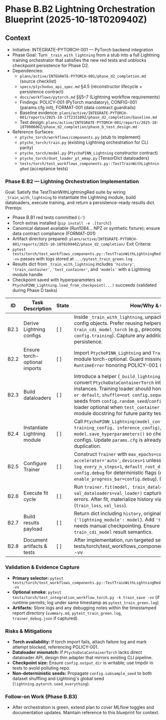 # Phase B.B2 Lightning Orchestration Blueprint (2025-10-18T020940Z)

## Context
- Initiative: INTEGRATE-PYTORCH-001 — PyTorch backend integration
- Phase Goal: Turn `_train_with_lightning` from a stub into a full Lightning training orchestrator that satisfies the new red tests and unblocks checkpoint persistence for Phase D2.
- Dependencies:
  - `plans/active/INTEGRATE-PYTORCH-001/phase_d2_completion.md` (source checklist)
  - `specs/ptychodus_api_spec.md` §4.5 (reconstructor lifecycle + persistence contract)
  - `docs/workflows/pytorch.md` §§5–7 (Lightning workflow requirements)
  - Findings: POLICY-001 (PyTorch mandatory), CONFIG-001 (params.cfg init), FORMAT-001 (data contract guardrails)
  - Baseline evidence: `plans/active/INTEGRATE-PYTORCH-001/reports/2025-10-17T233109Z/phase_d2_completion/baseline.md`
  - Test design: `plans/active/INTEGRATE-PYTORCH-001/reports/2025-10-18T000606Z/phase_d2_completion/phase_b_test_design.md`
- Reference Surfaces:
  - `ptycho_torch/workflows/components.py` (stub to implement)
  - `ptycho_torch/train.py` (existing Lightning orchestration for CLI parity)
  - `ptycho_torch/model.py` (`PtychoPINN_Lightning` constructor contract)
  - `ptycho_torch/dset_loader_pt_mmap.py` (TensorDict dataloaders)
  - `tests/torch/test_workflows_components.py::TestTrainWithLightningRed` (acceptance tests)

### Phase B.B2 — Lightning Orchestration Implementation
Goal: Satisfy the TestTrainWithLightningRed suite by wiring `_train_with_lightning` to instantiate the Lightning module, build dataloaders, execute training, and return a persistence-ready results dict.
Prereqs: 
- Phase B.B1 red tests committed (✅)
- Torch extras installed (`pip install -e .[torch]`)
- Canonical dataset available (Run1084... NPZ or synthetic fixture); ensure data contract compliance (FORMAT-001)
- Artifact directory prepared: `plans/active/INTEGRATE-PYTORCH-001/reports/2025-10-18T020940Z/phase_d2_completion/`
Exit Criteria:
- `pytest tests/torch/test_workflows_components.py::TestTrainWithLightningRed -vv` passes with logs stored at `.../pytest_train_green.log`
- Results dict from `_train_with_lightning` includes `'history'`, `'train_container'`, `'test_container'`, and `'models'` with a Lightning module handle
- Checkpoint saved with hyperparameters so `PtychoPINN_Lightning.load_from_checkpoint(...)` succeeds (validated during Phase D tasks)

| ID | Task Description | State | How/Why & Guidance |
| --- | --- | --- | --- |
| B2.1 | Derive Lightning configs | [ ] | Inside `_train_with_lightning`, unpack `config` into the four Lightning config objects. Prefer reusing helpers already used by `train_cdi_model_torch` (e.g., precomputed `config.model`, `config.training`). Capture any additional inference config needed for persistence. |
| B2.2 | Ensure torch-optional imports | [ ] | Import `PtychoPINN_Lightning` and `Trainer` inside the function to keep module torch-optional. Guard missing torch with informative `RuntimeError` honoring POLICY-001 (reuse pattern from `train.py`). |
| B2.3 | Build dataloaders | [ ] | Introduce a helper (`_build_lightning_dataloaders`) if needed to convert `PtychoDataContainerTorch` into `TensorDictDataLoader` instances. Training loader should honor `batch_size=config.batch_size or default`, `shuffle=not config.sequential_sampling`, deterministic seeds from `config.random_seed`/`config.subsample_seed`. Validation loader optional when `test_container` exists. Document helper in module docstring for future parity tests. |
| B2.4 | Instantiate Lightning module | [ ] | Call `PtychoPINN_Lightning(model_config, data_config, training_config, inference_config)`, then `model.save_hyperparameters()` so checkpoint serialization captures configs. Update `params.cfg` is already handled by caller; no duplication. |
| B2.5 | Configure Trainer | [ ] | Construct `Trainer` with `max_epochs=config.nepochs`, `accelerator='auto'`, `devices=1` unless `config.device` is provided, `log_every_n_steps=1`, `default_root_dir=config.output_dir`. Respect `config.debug` for deterministic flags (e.g., set `enable_progress_bar=config.debug`). Defer MLflow toggles to B3. |
| B2.6 | Execute fit cycle | [ ] | Run `trainer.fit(model, train_dataloaders=train_loader, val_dataloaders=val_loader)` capturing exceptions to raise actionable errors. After fit, materialize history via `trainer.callback_metrics` (`train_loss`, `val_loss`). |
| B2.7 | Build results payload | [ ] | Return dict including `history`, original containers, and `'models': {'lightning_module': model}`. Add `'trainer'` handle if downstream needs manual checkpointing. Ensure structure mirrors TensorFlow `train_cdi_model` result semantics. |
| B2.8 | Document artifacts & tests | [ ] | After implementation, run targeted selector `pytest tests/torch/test_workflows_components.py::TestTrainWithLightningRed -vv | tee plans/active/INTEGRATE-PYTORCH-001/reports/2025-10-18T020940Z/phase_d2_completion/pytest_train_green.log`. Update docs/fix_plan Attempts and plan checklist B2 with artifact references. |

### Validation & Evidence Capture
- **Primary selector:** `pytest tests/torch/test_workflows_components.py::TestTrainWithLightningRed -vv`
- **Optional smoke:** `pytest tests/torch/test_integration_workflow_torch.py -k train_save -vv` (if runtime permits; log under same timestamp as `pytest_train_green.log`)
- **Artifacts:** Store logs and any debugging notes within the timestamped report directory (`summary.md`, `pytest_train_green.log`, `trainer_debug.json` if captured).

### Risks & Mitigations
- **Torch availability:** If torch import fails, attach failure log and mark attempt blocked, referencing POLICY-001.
- **Dataloader mismatch:** If `PtychoDataContainerTorch` lacks direct dataloader API, design thin adapter that mirrors existing CLI pipeline.
- **Checkpoint size:** Ensure `config.output_dir` is writable; use tmpdir in tests to avoid polluting repo.
- **Non-deterministic seeds:** Propagate `config.subsample_seed` to both dataset shuffling and Lightning's global seed (`lightning.pytorch.seed_everything`).

### Follow-on Work (Phase B.B3)
- After orchestration is green, extend plan to cover MLflow toggles and documentation updates. Maintain reference to this blueprint for context.

